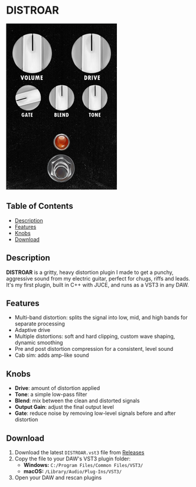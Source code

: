 # DISTROAR

![DISTROAR Plugin](Assets/DISTROAR-screenshot.png)

## Table of Contents
- [Description](#description)
- [Features](#features)
- [Knobs](#knobs)
- [Download](#download)

## Description

**DISTROAR** is a gritty, heavy distortion plugin I made to get a punchy, aggressive sound from my electric guitar, perfect for chugs, riffs and leads. It's my first plugin, built in C++ with JUCE, and runs as a VST3 in any DAW.

## Features
- Multi-band distortion: splits the signal into low, mid, and high bands for separate processing
- Adaptive drive
- Multiple distortions: soft and hard clipping, custom wave shaping, dynamic smoothing
- Pre and post distortion compression for a consistent, level sound
- Cab sim: adds amp-like sound

## Knobs
- **Drive**: amount of distortion applied
- **Tone**: a simple low-pass filter
- **Blend**: mix between the clean and distorted signals
- **Output Gain**: adjust the final output level
- **Gate**: reduce noise by removing low-level signals before and after distortion

## Download
1. Download the latest `DISTROAR.vst3` file from [Releases](https://github.com/melinteflxrin/DISTROAR-Distortion-Plugin/releases)
2. Copy the file to your DAW's VST3 plugin folder:
   - **Windows:** `C:/Program Files/Common Files/VST3/`
   - **macOS:** `/Library/Audio/Plug-Ins/VST3/`
3. Open your DAW and rescan plugins